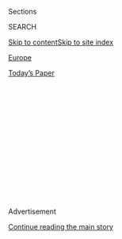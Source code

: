 <div id="app">

<div>

<div>

<div>

<div class="NYTAppHideMasthead css-1q2w90k e1suatyy0">

<div class="section css-ui9rw0 e1suatyy2">

<div class="css-eph4ug er09x8g0">

<div class="css-6n7j50">

</div>

<span class="css-1dv1kvn">Sections</span>

<div class="css-10488qs">

<span class="css-1dv1kvn">SEARCH</span>

</div>

[Skip to content](#site-content)[Skip to site
index](#site-index)

</div>

<div id="masthead-section-label" class="css-1wr3we4 eaxe0e00">

[Europe](https://www.nytimes.com/section/world/europe)

</div>

<div class="css-10698na e1huz5gh0">

</div>

</div>

<div id="masthead-bar-one" class="section hasLinks css-15hmgas e1csuq9d3">

<div class="css-uqyvli e1csuq9d0">

</div>

<div class="css-1uqjmks e1csuq9d1">

</div>

<div class="css-9e9ivx">

[](https://myaccount.nytimes.com/auth/login?response_type=cookie&client_id=vi)

</div>

<div class="css-1bvtpon e1csuq9d2">

[Today’s
Paper](https://www.nytimes.com/section/todayspaper)

</div>

</div>

</div>

</div>

<div data-aria-hidden="false">

<div id="site-content" data-role="main">

<div>

<div class="css-1aor85t" style="opacity:0.000000001;z-index:-1;visibility:hidden">

<div class="css-1hqnpie">

<div class="css-epjblv">

<span class="css-17xtcya">[Europe](/section/world/europe)</span><span class="css-x15j1o">|</span><span class="css-fwqvlz">‘Brexit’
Will Require a Vote in Parliament, U.K. Court
Rules</span>

</div>

<div class="css-k008qs">

<div class="css-1iwv8en">

<span class="css-18z7m18"></span>

<div>

</div>

</div>

<span class="css-1n6z4y">https://nyti.ms/2ehcHSo</span>

<div class="css-1705lsu">

<div class="css-4xjgmj">

<div class="css-4skfbu" data-role="toolbar" data-aria-label="Social Media Share buttons, Save button, and Comments Panel with current comment count" data-testid="share-tools">

  - 
  - 
  - 
  - 
    
    <div class="css-6n7j50">
    
    </div>

  - 
  - 

</div>

</div>

</div>

</div>

</div>

</div>

<div class="css-13pd83m">

</div>

<div id="top-wrapper" class="css-1sy8kpn">

<div id="top-slug" class="css-l9onyx">

Advertisement

</div>

[Continue reading the main
story](#after-top)

<div class="ad top-wrapper" style="text-align:center;height:100%;display:block;min-height:250px">

<div id="top" class="place-ad" data-position="top" data-size-key="top">

</div>

</div>

<div id="after-top">

</div>

</div>

<div id="sponsor-wrapper" class="css-1hyfx7x">

<div id="sponsor-slug" class="css-19vbshk">

Supported by

</div>

[Continue reading the main
story](#after-sponsor)

<div id="sponsor" class="ad sponsor-wrapper" style="text-align:center;height:100%;display:block">

</div>

<div id="after-sponsor">

</div>

</div>

<div class="css-ls6wgr ehdk2mb0">

# ‘Brexit’ Will Require a Vote in Parliament, U.K. Court Rules

</div>

![<span class="css-16f3y1r e13ogyst0">The case was brought by several
plaintiffs who challenged the right of the government to initiate the
process to leave the European Union without a vote from
Parliament.</span><span class="css-cch8ym"><span class="css-1dv1kvn">Credit</span><span class="css-cnj6d5 e1z0qqy90" itemprop="copyrightHolder"><span class="css-1ly73wi e1tej78p0">Credit...</span><span>Dan
Kitwood/Getty
Images</span></span></span>](https://static01.nyt.com/images/2016/11/04/world/04Brexit-web2/04Brexit-web2-videoSixteenByNine3000.jpg)

<div class="css-xt80pu e12qa4dv0">

<div class="css-18e8msd">

<div class="css-vp77d3 epjyd6m0">

<div class="css-1baulvz">

By [<span class="css-1baulvz" itemprop="name">Stephen
Castle</span>](http://www.nytimes.com/by/stephen-castle) and
[<span class="css-1baulvz last-byline" itemprop="name">Steven
Erlanger</span>](http://www.nytimes.com/by/steven-erlanger)

</div>

</div>

  - Nov. 3,
    2016

  - 
    
    <div class="css-4xjgmj">
    
    <div class="css-d8bdto" data-role="toolbar" data-aria-label="Social Media Share buttons, Save button, and Comments Panel with current comment count" data-testid="share-tools">
    
      - 
      - 
      - 
      - 
        
        <div class="css-6n7j50">
        
        </div>
    
      - 
      - 
    
    </div>
    
    </div>

</div>

</div>

<div class="section meteredContent css-1r7ky0e" name="articleBody" itemprop="articleBody">

<div class="css-1fanzo5 StoryBodyCompanionColumn">

<div class="css-53u6y8">

LONDON — The British government’s plan for [leaving the European
Union](http://www.nytimes.com/2016/06/21/world/europe/brexit-britain-eu-explained.html)
was thrown into uncertainty on Thursday after the High Court
[ruled](https://www.judiciary.gov.uk/judgments/r-miller-v-secretary-of-state-for-exiting-the-european-union/)
that Parliament must give its approval before the process can begin.

The court’s decision seemed likely to slow — but not halt — the British
withdrawal from the bloc, a step approved by [nearly 52 percent of
voters](http://www.bbc.com/news/politics/eu_referendum/results) in a
June referendum.

Nevertheless, the court’s decision was a significant blow to Prime
Minister Theresa May. She had planned to begin the [legal
steps](http://www.nytimes.com/2016/11/04/world/europe/what-is-article-50-brexit-uk.html)
for leaving the European Union [by the end of
March](http://www.nytimes.com/2016/10/03/world/europe/brexit-talks-march-theresa-may-britain.html),
and to prepare for the negotiations over Britain’s exit mostly behind
closed doors.

</div>

</div>

<div class="css-1fanzo5 StoryBodyCompanionColumn">

<div class="css-53u6y8">

If the court’s ruling is upheld — the government immediately vowed to
appeal — that plan would be thrown into disarray, analysts said.

</div>

</div>

<div class="css-79elbk" data-testid="photoviewer-wrapper">

<div class="css-z3e15g" data-testid="photoviewer-wrapper-hidden">

</div>

<div class="css-1a48zt4 ehw59r15" data-testid="photoviewer-children">

![<span class="css-16f3y1r e13ogyst0" data-aria-hidden="true">Prime
Minister Theresa May had planned to begin the legal steps for leaving
the European Union by the end of March, and to prepare for the
negotiations over Britain’s exit mostly behind closed
doors.</span><span class="css-cnj6d5 e1z0qqy90" itemprop="copyrightHolder"><span class="css-1ly73wi e1tej78p0">Credit...</span><span>Kirsty
Wigglesworth/Associated
Press</span></span>](https://static01.nyt.com/images/2016/11/04/world/04Brexit-web/04Brexit-web-articleLarge.jpg?quality=75&auto=webp&disable=upscale)

</div>

</div>

<div class="css-1fanzo5 StoryBodyCompanionColumn">

<div class="css-53u6y8">

Mrs. May would be forced to work with Parliament and consider its
competing priorities for Britain’s future. Specifically, she would have
to give it a detailed strategy for negotiating the British departure, or
“[Brexit](http://www.nytimes.com/2016/06/21/world/europe/brexit-britain-eu-explained.html).”
She has adamantly resisted doing so, arguing that this would impede her
flexibility in the negotiations, preventing Britain from getting the
best possible deal.

Few observers say they believe that Parliament will go so far as to
prevent a departure from the bloc. Lawmakers themselves voted
overwhelmingly to hold the referendum and pledged to abide by the
results.

The more likely impact could be to weaken Mrs. May’s hold on the
negotiating process. Her main priority has been controlling immigration
and Britain’s borders, even if that hurts the economy by forcing her
nation to leave the European Union’s [single
market](https://ec.europa.eu/growth/single-market_en) — a “hard Brexit.”

The court’s decision may ultimately force her to compromise, a prospect
that [led the pound to
rise](http://www.telegraph.co.uk/business/2016/11/03/pound-smashes-123-ahead-of-brexit-high-court-verdict-and-bank-of/)
Thursday morning, lifting it from the multidecade lows it had been
plumbing in recent weeks.

</div>

</div>

<div class="css-1fanzo5 StoryBodyCompanionColumn">

<div class="css-53u6y8">

But it was not immediately clear how the politics would play out. The
Conservative government is already split over what kind of future
relationship it wants with the European Union, and in general, members
of Parliament were not in favor of leaving the bloc in the first place.
The government hoped to get the talks started without a major
parliamentary debate and potential interference, especially in the House
of Lords, where the Conservatives do not have a clear
majority.

</div>

</div>

<div style="max-width:100%;margin:0 auto">

<div class="css-17dprlf" data-id="100000004746504" data-slug="04brexitbox" style="max-width:300px">

</div>

</div>

<div class="css-1fanzo5 StoryBodyCompanionColumn">

<div class="css-53u6y8">

If Mrs. May should find parliamentary opposition intolerable, she might
ultimately be tempted to seek an early general election to gain a wider
mandate for leaving the bloc, some analysts said. Currently, her
Conservative Party holds a slim majority, with [329
seats](http://www.parliament.uk/mps-lords-and-offices/mps/current-state-of-the-parties/)
in the 650-seat Parliament, and many of those members opposed a
withdrawal.

The ruling unsettled the proponents of exiting the European Union, who
warned against backsliding. [Nigel
Farage](http://www.nytimes.com/2016/07/05/world/europe/nigel-farage-ukip-brexit.html),
who resigned as leader of the nationalist U.K. Independence Party after
the referendum, said he feared that Britain was heading for a “half
Brexit,” and he said he would return to politics in 2019 if the country
had not left the bloc by then.

“I see M.P.s from all parties saying, ‘Oh well, actually we should stay
part of the single market; we should continue with our daily financial
contributions,’ ” he said in an interview on BBC Radio. “I think we
could be at the beginning, with this ruling, of a process where there is
a deliberate, willful attempt by our political class to betray 17.4
million voters.”

On Thursday, the government said that an expedited appeal would be heard
in December by the Supreme Court, Britain’s highest appellate body, and
that it was sticking to its timetable for leaving the bloc for now. Yet
in the growing environment of constitutional, legal and political
uncertainty, the government’s strategy could easily be disrupted.

The ruling was “a severe setback for Theresa May’s government,” said
Mujtaba Rahman, managing director for Europe at the Eurasia Group, a
political consulting firm. But he added that the government’s timetable
could still be met if the Supreme Court ruled in its
favor.

</div>

</div>

<div class="css-1sngw6j">

[](https://www.nytimes.com/interactive/2016/11/03/world/europe/article-50-high-court-ruling.html)

<div class="css-1eoytci">

![](https://static01.nyt.com/images/2016/11/03/world/europe/image-Summary-of-High-Court-Ruling-on-Article-50/image-Summary-of-High-Court-Ruling-on-Article-50-largeHorizontalJumbo-v2.gif)

</div>

<div class="css-1rha1bf">

## Summary of High Court Ruling on Article 50 and ‘Brexit’

The British government must consult Parliament before proceeding with
formal negotiations over its withdrawal from the European Union, the
High Court ruled. The legal action was brought in the name of several
individuals.

</div>

</div>

<div class="css-1fanzo5 StoryBodyCompanionColumn">

<div class="css-53u6y8">

Although Parliament approved holding the referendum, Mrs. May’s critics
argued in court that failing to give lawmakers a voice would turn them
into bystanders as Britain negotiated its disengagement from the bloc.
They also pointed out that, technically, the referendum is not legally
binding.

The case, brought by several plaintiffs, including [Gina
Miller](http://www.telegraph.co.uk/news/2016/10/13/who-is-gina-miller-the-woman-leading-the-brexit-legal-battle/),
an investment fund manager, and [Deir Dos
Santos](http://www.independent.co.uk/news/uk/home-news/brexit-legal-challenge-deir-dos-santos-speech-high-court-david-greene-theresa-may-plans-voting-to-a7395096.html),
a hairdresser, is a constitutional one, about the powers vested in the
government, the crown and Parliament. The case is not about whether
Britain will or will not leave the European Union, but about the
procedure for invoking Article 50, the legal mechanism for leaving the
bloc, which provides a two-year period for negotiations.

The plaintiffs argued successfully that leaving the European Union
involved the revocation of certain rights granted to Britons by
Parliament, and that lawmakers must have a say and a vote before Article
50 is invoked.

In his ruling, the lord chief justice, John Thomas, said, “The most
fundamental rule of the U.K. Constitution is that Parliament is
sovereign and can make or unmake any law it chooses.”

Oddly enough, this was precisely the case made by those who wanted to
end membership, who argued that only by leaving the European Union could
Parliament’s sovereignty be completely restored. Now that same argument
could delay the very exit so desired by those politicians and their
supporters.

</div>

</div>

<div class="css-1sngw6j">

[](https://www.nytimes.com/interactive/2016/business/international/brexit-uk-what-happens-business.html)

<div class="css-1eoytci">

![](https://static01.nyt.com/images/2017/03/29/business/27BREXIT/27BREXIT-articleLarge.jpg)

</div>

<div class="css-1rha1bf">

## How ‘Brexit’ Could Change Business in Britain

Britain has started the clock on leaving the European Union, and will be
out of the bloc by March 2019. Here is how “Brexit” has affected
business so far.

</div>

</div>

<div class="css-1fanzo5 StoryBodyCompanionColumn">

<div class="css-53u6y8">

The government argued that under residual powers of royal prerogative,
which cover international treaty-making, it had the power to invoke
Article 50 without a vote in Parliament.

But the court found that invoking Article 50 would essentially repeal
the [European Communities
Act](http://www.legislation.gov.uk/ukpga/1972/68/contents), a 1972 law
that allowed for the incorporation of European law into the British
legal system, and that only Parliament had the power to do so.

Tim Farron, leader of the Liberal Democrats, welcomed the ruling, adding
that it was “disappointing that this government was so intent on
undermining parliamentary sovereignty and democratic process that they
forced this decision to be made in the court.”

In a statement, he added, “Given the strict two-year timetable of
exiting the E.U. once Article 50 is triggered, it is critical that the
government now lay out their negotiating to Parliament, before such a
vote is held.”

Cian Murphy, a senior lecturer in public international law at the
University of Bristol, [wrote on
Twitter](https://twitter.com/cianmurf/status/794119281105653760): “The
Article 50 judgment from the High Court: a political bombshell but
really rather predicable as a matter of constitutional law.”

Although Mrs. May has said that lawmakers will eventually be consulted,
many fear it will take place too late to influence the shape of
Britain’s new relationship with the European Union.

</div>

</div>

<div class="css-1fanzo5 StoryBodyCompanionColumn">

<div class="css-53u6y8">

For example, if Parliament is given a chance to vote on an exit
agreement at the end of the two-year period, lawmakers may be forced to
choose between endorsing a deal they oppose or leaving the bloc without
any formal relationship with it.

The government had dismissed the case as legal “camouflage,” regarding
it as a thinly disguised effort to frustrate the democratic outcome of
the June 23 referendum.

The Conservative Party, which was badly split over the referendum, has
now largely embraced its outcome, in many cases enthusiastically.

Many supporters of the opposition Labour Party also voted to leave the
European Union, which will make it harder for their lawmakers to oppose
a withdrawal.

Along with the Supreme Court, the ruling might ultimately be referred to
the European Court of Justice, an institution opposed by many who argued
for Britain to leave the bloc.

</div>

</div>

</div>

<div>

</div>

<div>

</div>

<div>

</div>

<div>

<div id="bottom-wrapper" class="css-1ede5it">

<div id="bottom-slug" class="css-l9onyx">

Advertisement

</div>

[Continue reading the main
story](#after-bottom)

<div id="bottom" class="ad bottom-wrapper" style="text-align:center;height:100%;display:block;min-height:90px">

</div>

<div id="after-bottom">

</div>

</div>

</div>

</div>

</div>

## Site Index

<div>

</div>

## Site Information Navigation

  - [© <span>2020</span> <span>The New York Times
    Company</span>](https://help.nytimes.com/hc/en-us/articles/115014792127-Copyright-notice)

<!-- end list -->

  - [NYTCo](https://www.nytco.com/)
  - [Contact
    Us](https://help.nytimes.com/hc/en-us/articles/115015385887-Contact-Us)
  - [Work with us](https://www.nytco.com/careers/)
  - [Advertise](https://nytmediakit.com/)
  - [T Brand Studio](http://www.tbrandstudio.com/)
  - [Your Ad
    Choices](https://www.nytimes.com/privacy/cookie-policy#how-do-i-manage-trackers)
  - [Privacy](https://www.nytimes.com/privacy)
  - [Terms of
    Service](https://help.nytimes.com/hc/en-us/articles/115014893428-Terms-of-service)
  - [Terms of
    Sale](https://help.nytimes.com/hc/en-us/articles/115014893968-Terms-of-sale)
  - [Site
    Map](https://spiderbites.nytimes.com)
  - [Help](https://help.nytimes.com/hc/en-us)
  - [Subscriptions](https://www.nytimes.com/subscription?campaignId=37WXW)

</div>

</div>

</div>

</div>
